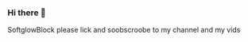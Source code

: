 ### Hi there 👋

<!--
**SoftglowBlock/SoftglowBlock** is a ✨ _special_ ✨ repository because its `README.md` (this file) appears on your GitHub profile.



- 🔭 I’m currently working on getting a Minecraft Account, so don't blame me :\
- 🌱 I’m currently learning c++
- 👯 I’m looking to collaborate on, DONT ASK ME
- 🤔 I’m looking for help with the meaning of life
- 💬 Ask me about how to use an apple
- 📫 How to reach me: Contact me on Discord, but no pings (do itt) no dont listen to him, anyways my Discord is SoftglowBlock#0207 (and ping meeeee) NOOOOOOOOOO
- 😄 Pronouns: i dunno englist :\
- ⚡ Fun fact: I can code and create games in C++ just to be smart


--> SoftglowBlock please lick and soobscroobe to my channel and my vids

